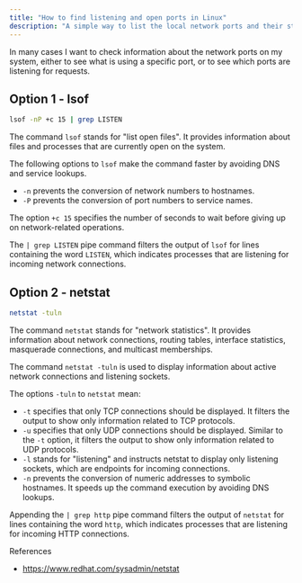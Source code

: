 ```yaml
---
title: "How to find listening and open ports in Linux"
description: "A simple way to list the local network ports and their state."
---
```


In many cases I want to check information about the network ports on my system, either to see what is using a specific port, or to see which ports are listening for requests.

## Option 1 - lsof

```sh
lsof -nP +c 15 | grep LISTEN
```

The command `lsof` stands for "list open files". It provides information about files and processes that are currently open on the system.

The following options to `lsof` make the command faster by avoiding DNS and service lookups. 
- `-n` prevents the conversion of network numbers to hostnames.
- `-P` prevents the conversion of port numbers to service names.

The option `+c 15` specifies the number of seconds to wait before giving up on network-related operations.

The `| grep LISTEN` pipe command filters the output of `lsof` for lines containing the word `LISTEN`, which indicates processes that are listening for incoming network connections.

## Option 2 - netstat

```sh
netstat -tuln
```

The command `netstat` stands for "network statistics". It provides information about network connections, routing tables, interface statistics, masquerade connections, and multicast memberships.

The command `netstat -tuln` is used to display information about active network connections and listening sockets.

The options `-tuln` to `netstat` mean:
- `-t` specifies that only TCP connections should be displayed. It filters the output to show only information related to TCP protocols.
- `-u` specifies that only UDP connections should be displayed. Similar to the `-t` option, it filters the output to show only information related to UDP protocols.
- `-l` stands for "listening" and instructs netstat to display only listening sockets, which are endpoints for incoming connections.
- `-n` prevents the conversion of numeric addresses to symbolic hostnames. It speeds up the command execution by avoiding DNS lookups.

Appending the `| grep http` pipe command filters the output of `netstat` for lines containing the word `http`, which indicates processes that are listening for incoming HTTP connections.

References
- https://www.redhat.com/sysadmin/netstat
